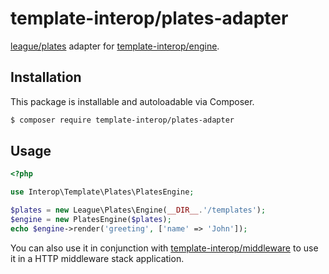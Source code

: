 # template-interop/plates-adapter

[league/plates](https://github.com/league/plates) adapter for [template-interop/engine](https://github.com/template-interop/engine).

## Installation

This package is installable and autoloadable via Composer.

```sh
$ composer require template-interop/plates-adapter
```

## Usage

```php
<?php

use Interop\Template\Plates\PlatesEngine;

$plates = new League\Plates\Engine(__DIR__.'/templates');
$engine = new PlatesEngine($plates);
echo $engine->render('greeting', ['name' => 'John']);
```

You can also use it in conjunction with [template-interop/middleware](https://github.com/template-interop/middleware)
to use it in a HTTP middleware stack application.
